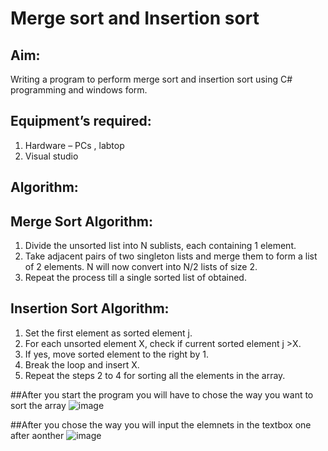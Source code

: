 # Merge sort and Insertion sort

## Aim:
Writing a program to perform merge sort and insertion sort using C# programming and windows form.

## Equipment’s required:
1.	Hardware – PCs , labtop
2.  Visual studio 

## Algorithm:
## Merge Sort Algorithm:
1. Divide the unsorted list into N sublists, each containing 1 element.
2. Take adjacent pairs of two singleton lists and merge them to form a list of 2 elements. N will now convert into N/2 lists of size 2.
3. Repeat the process till a single sorted list of obtained.

## Insertion Sort Algorithm:
1.	Set the first element as sorted element j.
2.	For each unsorted element X, check if current sorted element j >X.
3.	If yes, move sorted element to the right by 1.
4.	Break the loop and insert X.
5.	Repeat the steps 2 to 4 for sorting all the elements in the array.

##After you start the program you will have to chose the way you want to sort the array
![image](https://user-images.githubusercontent.com/71356170/206052649-edaf3ae1-ad7c-4da1-bd1f-e258b9e779a3.png)

##After you chose the way you will input the elemnets in the textbox one after aonther 
![image](https://user-images.githubusercontent.com/71356170/206052851-36895097-3e90-4f76-b967-6e609140fbca.png)

